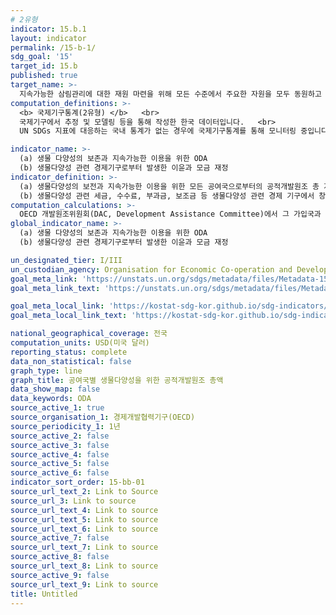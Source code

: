 ```yaml
---
# 2유형 
indicator: 15.b.1
layout: indicator
permalink: /15-b-1/
sdg_goal: '15'
target_id: 15.b
published: true
target_name: >-
  지속가능한 삼림관리에 대한 재원 마련을 위해 모든 수준에서 주요한 자원을 모두 동원하고 개도국이 보존 및 재식림 등을 위한 삼림 관리를 즈진할 수 있도록 충분한 인센티브를 제공
computation_definitions: >-
  <b> 국제기구통계(2유형) </b>   <br>
  국제기구에서 추정 및 모델링 등을 통해 작성한 한국 데이터입니다.   <br>
  UN SDGs 지표에 대응하는 국내 통계가 없는 경우에 국제기구통계를 통해 모니터링 중입니다. 

indicator_name: >-
  (a) 생물 다양성의 보존과 지속가능한 이용을 위한 ODA
  (b) 생물다양성 관련 경제기구로부터 발생한 이윤과 모금 재정
indicator_definition: >-
  (a) 생물다양성의 보전과 지속가능한 이용을 위한 모든 공여국으로부터의 공적개발원조 총 지출액
  (b) 생물다양성 관련 세금, 수수료, 부과금, 보조금 등 생물다양성 관련 경제 기구에서 창출된 수입 및 동원된 자금
computation_calculations: >-
  OECD 개발원조위원회(DAC, Development Assistance Committee)에서 그 가입국과 다른 원조자가 제출한 것을 통해 집계
global_indicator_name: >-
  (a) 생물 다양성의 보존과 지속가능한 이용을 위한 ODA 
  (b) 생물다양성 관련 경제기구로부터 발생한 이윤과 모금 재정

un_designated_tier: I/III
un_custodian_agency: Organisation for Economic Co-operation and Development (OECD)
goal_meta_link: 'https://unstats.un.org/sdgs/metadata/files/Metadata-15-0b-01.pdf'
goal_meta_link_text: 'https://unstats.un.org/sdgs/metadata/files/Metadata-15-0b-01.pdf'

goal_meta_local_link: 'https://kostat-sdg-kor.github.io/sdg-indicators/public/data/Metadata-15-0b-01_KOR.pdf'
goal_meta_local_link_text: 'https://kostat-sdg-kor.github.io/sdg-indicators/public/data/Metadata-15-0b-01_KOR.pdf'

national_geographical_coverage: 전국
computation_units: USD(미국 달러)
reporting_status: complete
data_non_statistical: false
graph_type: line
graph_title: 공여국별 생물다양성을 위한 공적개발원조 총액
data_show_map: false
data_keywords: ODA
source_active_1: true
source_organisation_1: 경제개발협력기구(OECD)
source_periodicity_1: 1년
source_active_2: false
source_active_3: false
source_active_4: false
source_active_5: false
source_active_6: false
indicator_sort_order: 15-bb-01
source_url_text_2: Link to Source
source_url_3: Link to source
source_url_text_4: Link to source
source_url_text_5: Link to source
source_url_text_6: Link to source
source_active_7: false
source_url_text_7: Link to source
source_active_8: false
source_url_text_8: Link to source
source_active_9: false
source_url_text_9: Link to source
title: Untitled
---
```

